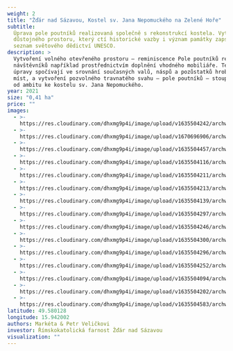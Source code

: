 ```yaml
---
weight: 2
title: "Žďár nad Sázavou, Kostel sv. Jana Nepomuckého na Zelené Hoře"
subtitle:
  Úprava pole poutníků realizovaná společně s rekonstrukcí kostela. Vytvoření
  důstojného prostoru, který ctí historické vazby i význam památky zapsané na
  seznam světového dědictví UNESCO.
description: >
  Vytvoření volného otevřeného prostoru – reminiscence Pole poutníků reagující na stávající potřeby místa a jeho
  návštěvníků například prostřednictvím doplnění vhodného mobiliáře. Terénní
  úpravy spočívají ve srovnání současných valů, náspů a pozůstatků hrobových
  míst, a vytvoření pozvolného travnatého svahu – pole poutníků – stoupajícího
  od ambitu ke kostelu sv. Jana Nepomuckého.
year: 2021
size: "0,41 ha"
price: ""
images:
  - >-
    https://res.cloudinary.com/dhxmg9p4i/image/upload/v1635504242/archweb/DSCF4304_4_bxy7ja.jpg
  - >-
    https://res.cloudinary.com/dhxmg9p4i/image/upload/v1670696906/archweb/DSCF8296_aze8vg.jpg
  - >-
    https://res.cloudinary.com/dhxmg9p4i/image/upload/v1635504457/archweb/DSCF4263_hd8nto.jpg
  - >-
    https://res.cloudinary.com/dhxmg9p4i/image/upload/v1635504116/archweb/DSCF4237_ngjwir.jpg
  - >-
    https://res.cloudinary.com/dhxmg9p4i/image/upload/v1635504211/archweb/DSCF4310_jsgyb8.jpg
  - >-
    https://res.cloudinary.com/dhxmg9p4i/image/upload/v1635504213/archweb/DSCF4308_wvucsc.jpg
  - >-
    https://res.cloudinary.com/dhxmg9p4i/image/upload/v1635504139/archweb/DSCF4240_whn06q.jpg
  - >-
    https://res.cloudinary.com/dhxmg9p4i/image/upload/v1635504297/archweb/DSCF4282_asiuuh.jpg
  - >-
    https://res.cloudinary.com/dhxmg9p4i/image/upload/v1635504246/archweb/DSCF4292_jhon2w.jpg
  - >-
    https://res.cloudinary.com/dhxmg9p4i/image/upload/v1635504300/archweb/DSCF4276_mujexr.jpg
  - >-
    https://res.cloudinary.com/dhxmg9p4i/image/upload/v1635504296/archweb/DSCF4245_i8mx2m.jpg
  - >-
    https://res.cloudinary.com/dhxmg9p4i/image/upload/v1635504252/archweb/DSCF4297_pyuejq.jpg
  - >-
    https://res.cloudinary.com/dhxmg9p4i/image/upload/v1635504094/archweb/DSCF4232_njyzik.jpg
  - >-
    https://res.cloudinary.com/dhxmg9p4i/image/upload/v1635504202/archweb/DSCF4309_pjvyn1.jpg
  - >-
    https://res.cloudinary.com/dhxmg9p4i/image/upload/v1635504583/archweb/DSCF4333_p7uvkp.jpg
latitude: 49.580128
longitude: 15.942002
authors: Markéta & Petr Veličkovi
investor: Římskokatolická farnost Žďár nad Sázavou
visualization: ""
---
```

